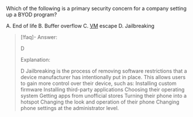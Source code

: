 
Which of the following is a primary security concern for a company setting up a BYOD program? 

A. End of life 
B. Buffer overflow 
C. [VM](../../../Glossary/VM.md) escape 
D. Jailbreaking

> [!faq]- Answer: 
> 
> D
> 
> Explanation:
> 
> D Jailbreaking is the process of removing software restrictions that a device manufacturer has intentionally put in place. This allows users to gain more control over their device, such as: Installing custom firmware Installing third-party applications Choosing their operating system Getting apps from unofficial stores Turning their phone into a hotspot Changing the look and operation of their phone Changing phone settings at the administrator level.

